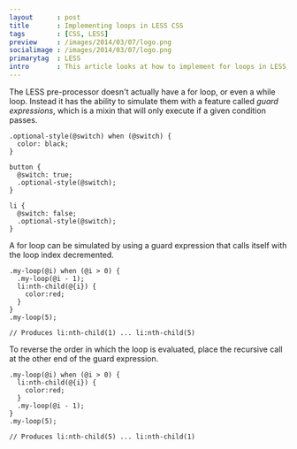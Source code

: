 ```yaml
---
layout      : post
title       : Implementing loops in LESS CSS
tags        : [CSS, LESS]
preview     : /images/2014/03/07/logo.png
socialimage : /images/2014/03/07/logo.png
primarytag  : LESS
intro       : This article looks at how to implement for loops in LESS, which is harder than it would seem unfortunately.
---
```


The LESS pre-processor doesn't actually have a for loop, or even a while loop. Instead it has the ability to simulate them with a feature called *guard expressions*, which is a mixin that will only execute if a given condition passes.

<!--prettify lang=css-->
    .optional-style(@switch) when (@switch) {
      color: black;
    }

    button {
      @switch: true;
      .optional-style(@switch);
    }

    li {
      @switch: false;
      .optional-style(@switch);
    }

A for loop can be simulated by using a guard expression that calls itself with the loop index decremented.

<!--prettify lang=css-->
    .my-loop(@i) when (@i > 0) {
      .my-loop(@i - 1);
      li:nth-child(@{i}) {
        color:red;
      }
    }
    .my-loop(5);

    // Produces li:nth-child(1) ... li:nth-child(5)

To reverse the order in which the loop is evaluated, place the recursive call at the other end of the guard expression.

<!--prettify lang=css-->
    .my-loop(@i) when (@i > 0) {
      li:nth-child(@{i}) {
        color:red;
      }
      .my-loop(@i - 1);
    }
    .my-loop(5);

    // Produces li:nth-child(5) ... li:nth-child(1)